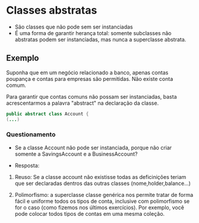 # Classes abstratas

* São classes que não pode sem ser instanciadas
* É uma forma de garantir herança total: somente subclasses não abstratas podem ser instanciadas, mas nunca a superclasse abstrata.

## Exemplo

Suponha que em um negócio relacionado a banco, apenas contas poupança e contas para empresas são permitidas. Não existe conta comum.

Para garantir que contas comuns não possam ser instanciadas, basta acrescentarmos a palavra "abstract" na declaração da classe.

~~~Java
public abstract class Account {
(...)
~~~

### Questionamento

* Se a classe Account não pode ser instanciada, porque não criar somente a SavingsAccount e a BusinessAccount?

* Resposta:
1. Reuso: Se a classe account não existisse todas as deficinições teriam que ser declaradas dentros das outras classes (nome,holder,balance...)

2. Polimorfismo: a superclasse classe genérica nos permite tratar de forma fácil e uniforme todos os tipos de conta, inclusive com polimorfismo se for o caso (como fizemos nos últimos exercícios). Por exemplo, você pode colocar todos tipos de contas em uma mesma coleção.


